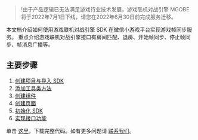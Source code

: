 >!由于产品逻辑已无法满足游戏行业技术发展，游戏联机对战引擎 MGOBE 将于2022年7月1日下线，请您在2022年6月30日前完成服务迁移。

本文档介绍如何使用游戏联机对战引擎 SDK 在微信小游戏平台实现游戏帧同步服务。
重点介绍游戏联机对战引擎接口有房间匹配、退房、开始帧同步、停止帧同步、帧消息广播等。

## 主要步骤
1. [创建项目与导入 SDK](https://cloud.tencent.com/document/product/1038/33532)
2. [添加工具类方法](https://cloud.tencent.com/document/product/1038/33533)
3. [创建组件](https://cloud.tencent.com/document/product/1038/33534)
4. [创建页面](https://cloud.tencent.com/document/product/1038/33535)
5. [ 初始化 SDK](https://cloud.tencent.com/document/product/1038/33536)
6. [实现接口功能](https://cloud.tencent.com/document/product/1038/33537)


单击 [这里](https://mgobe-1258556906.cos.ap-shanghai.myqcloud.com/HelloWorld.zip)，下载完整代码。如有更多问题请 [联系我们](https://cloud.tencent.com/document/product/1038/33359)。


